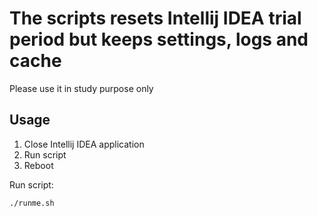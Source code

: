 # The scripts resets Intellij IDEA trial period but keeps settings, logs and cache  

Please use it in study purpose only

## Usage

1. Close Intellij IDEA application
2. Run script
3. Reboot 

Run script:
 ```sh
 ./runme.sh
```
